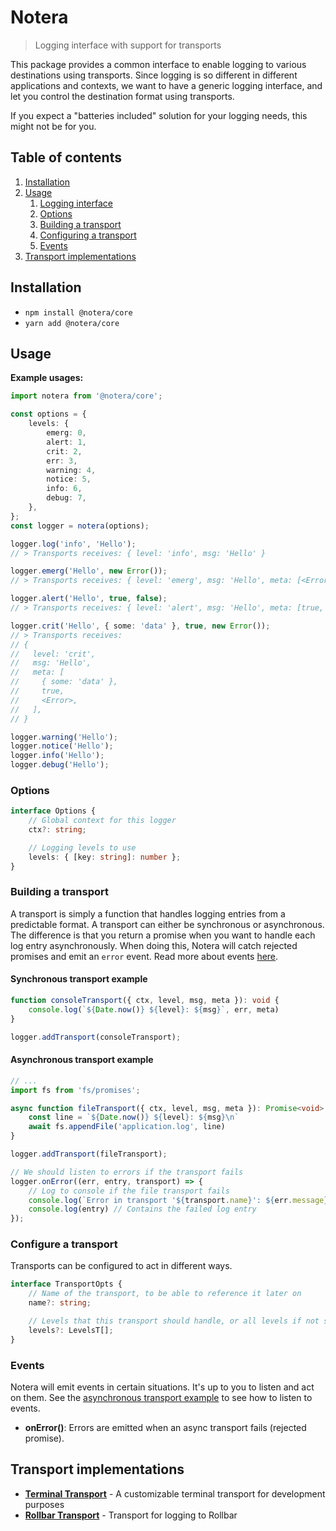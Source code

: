 # Notera
> Logging interface with support for transports

This package provides a common interface to enable logging to various
destinations using transports. Since logging is so different in
different applications and contexts, we want to have a generic logging
interface, and let you control the destination format using transports.

If you expect a "batteries included" solution for your logging needs,
this might not be for you.

## Table of contents
1. [Installation](#installation)
2. [Usage](#usage)
    1. [Logging interface](#logging-interface)
    2. [Options](#options)
    3. [Building a transport](#building-a-transport)
    4. [Configuring a transport](#building-a-transport)
    5. [Events](#events)
3. [Transport implementations](#transport-implementations)

## Installation
- `npm install @notera/core`
- `yarn add @notera/core`


## Usage

**Example usages:**

```ts
import notera from '@notera/core';

const options = {
    levels: {
        emerg: 0,
        alert: 1,
        crit: 2,
        err: 3,
        warning: 4,
        notice: 5,
        info: 6,
        debug: 7,
    },
};
const logger = notera(options);

logger.log('info', 'Hello');
// > Transports receives: { level: 'info', msg: 'Hello' }

logger.emerg('Hello', new Error());
// > Transports receives: { level: 'emerg', msg: 'Hello', meta: [<Error>] }

logger.alert('Hello', true, false);
// > Transports receives: { level: 'alert', msg: 'Hello', meta: [true, false] }

logger.crit('Hello', { some: 'data' }, true, new Error());
// > Transports receives:
// {
//   level: 'crit',
//   msg: 'Hello',
//   meta: [
//     { some: 'data' },
//     true,
//     <Error>,
//   ],
// }

logger.warning('Hello');
logger.notice('Hello');
logger.info('Hello');
logger.debug('Hello');
```

### Options

```ts
interface Options {
    // Global context for this logger
    ctx?: string;

    // Logging levels to use
    levels: { [key: string]: number };
}
```

### Building a transport

A transport is simply a function that handles logging entries from a
predictable format. A transport can either be synchronous or
asynchronous. The difference is that you return a promise when you want
to handle each log entry asynchronously. When doing this, Notera will
catch rejected promises and emit an `error` event. Read more about
events [here](#events).

#### Synchronous transport example

```ts
function consoleTransport({ ctx, level, msg, meta }): void {
    console.log(`${Date.now()} ${level}: ${msg}`, err, meta)
}

logger.addTransport(consoleTransport);
```

#### Asynchronous transport example

```ts
// ...
import fs from 'fs/promises';

async function fileTransport({ ctx, level, msg, meta }): Promise<void> {
    const line = `${Date.now()} ${level}: ${msg}\n`
    await fs.appendFile('application.log', line)
}

logger.addTransport(fileTransport);

// We should listen to errors if the transport fails
logger.onError((err, entry, transport) => {
    // Log to console if the file transport fails
    console.log(`Error in transport '${transport.name}': ${err.message}`)
    console.log(entry) // Contains the failed log entry
});
```

### Configure a transport

Transports can be configured to act in different ways.

```ts
interface TransportOpts {
    // Name of the transport, to be able to reference it later on
    name?: string;

    // Levels that this transport should handle, or all levels if not specified
    levels?: LevelsT[];
}
```

### Events

Notera will emit events in certain situations. It's up to you to listen
and act on them. See the [asynchronous transport
example](#asynchronous-transport-example) to see how to listen to
events.

- **onError()**: Errors are emitted when an async transport fails
  (rejected promise).

## Transport implementations
- **[Terminal Transport](../transports/terminal/)**
  \- A customizable terminal transport for development purposes
- **[Rollbar Transport](../transports/rollbar/)**
  \- Transport for logging to Rollbar
